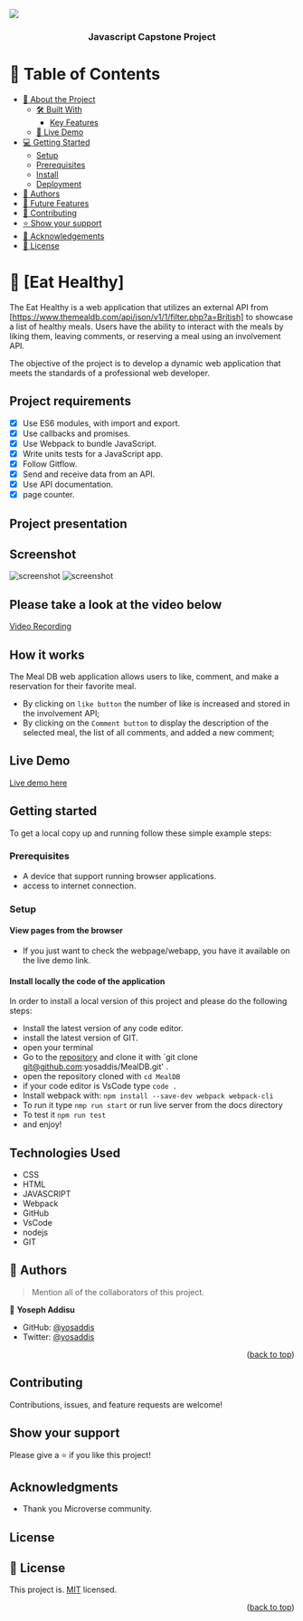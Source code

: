 <a name="readme-top"></a>
![](https://img.shields.io/badge/Microverse-blueviolet)

<div align="center">

  <h3><b>Javascript Capstone Project</b></h3>

</div>

<!-- TABLE OF CONTENTS -->

# 📗 Table of Contents

- [📖 About the Project](#about-project)
  - [🛠 Built With](#built-with)
    - [Key Features](#key-features)
  - [🚀 Live Demo](#live-demo)
- [💻 Getting Started](#getting-started)
  - [Setup](#setup)
  - [Prerequisites](#prerequisites)
  - [Install](#install)
  - [Deployment](#triangular_flag_on_post-deployment)
- [👥 Authors](#authors)
- [🔭 Future Features](#future-features)
- [🤝 Contributing](#contributing)
- [⭐️ Show your support](#support)
- [🙏 Acknowledgements](#acknowledgements)
- [📝 License](#license)

<!-- PROJECT DESCRIPTION -->

# 📖 [Eat Healthy] <a name="about-project"></a>

The Eat Healthy is a web application that utilizes an external API from
[https://www.themealdb.com/api/json/v1/1/filter.php?a=British] to showcase a list of healthy meals. Users have the ability to interact with the meals by liking them, leaving comments, or reserving a meal using an involvement API.

The objective of the project is to develop a dynamic web application that meets the standards of a professional web developer.

## Project requirements

- [x] Use ES6 modules, with import and export.
- [x] Use callbacks and promises.
- [x] Use Webpack to bundle JavaScript.
- [x] Write units tests for a JavaScript app.
- [x] Follow Gitflow.
- [x] Send and receive data from an API.
- [x] Use API documentation.
- [x] page counter.

## Project presentation

## Screenshot

![screenshot](./screenshoot/eat%20healthy%20home%20page.png)
![screenshot](./screenshoot/eat%20healthy%20popup.png)

## Please take a look at the video below

[Video Recording](https://www.loom.com/share/8dc4cd612ab347b79b7ed9c625141e8b)

## How it works

The Meal DB web application allows users to like, comment, and make a reservation for their favorite meal.

- By clicking on `like button` the number of like is increased and stored in the involvement API;
- By clicking on the `Comment button` to display the description of the selected meal, the list of all comments, and added a new comment;

## Live Demo

[Live demo here](https://yosaddis.github.io/MealDB/)

## Getting started

To get a local copy up and running follow these simple example steps:

### Prerequisites

- A device that support running browser applications.
- access to internet connection.

### Setup

#### View pages from the browser

- If you just want to check the webpage/webapp, you have it available on the live demo link.

#### Install locally the code of the application

In order to install a local version of this project and please do the following steps:

- Install the latest version of any code editor.
- install the latest version of GIT.
- open your terminal
- Go to the [repository](https://github.com/yosaddis/MealDB/) and clone it with `git clone git@github.com:yosaddis/MealDB.git' .
- open the repository cloned with `cd MealDB`
- if your code editor is VsCode type `code .`
- Install webpack with: `npm install --save-dev webpack webpack-cli`
- To run it type `nmp run start` or run live server from the docs directory
- To test it `npm run test`
- and enjoy!

## Technologies Used

- CSS
- HTML
- JAVASCRIPT
- Webpack
- GitHub
- VsCode
- nodejs
- GIT

## 👥 Authors <a name="authors"></a>

> Mention all of the collaborators of this project.

👤 **Yoseph Addisu**

- GitHub: [@yosaddis](https://github.com/yosaddis)
- Twitter: [@yosaddis](https://twitter.com/yosaddis)

<p align="right">(<a href="#readme-top">back to top</a>)</p>

## Contributing

Contributions, issues, and feature requests are welcome!

## Show your support

Please give a ⭐️ if you like this project!

## Acknowledgments

- Thank you Microverse community.

## License

<!-- LICENSE -->

## 📝 License <a name="license"></a>

This project is. [MIT](./LICENSE.md) licensed.

<p align="right">(<a href="#readme-top">back to top</a>)</p>
